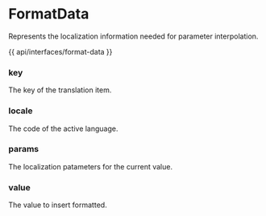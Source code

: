 <!-- ======================================================================
--- Search engine
title:          FormatData
keywords:       format, data, localization, interface
description:    FormatData interface to hold localization information.
--- Menu system
order:          40
text:           FormatData
hidden:         false
umbel:          false
--- Page properties
id:             
document:       
layout:         layout-2-left
$-left:         #side-menu
searchable:     true
--- Side menu
side-menu-root:     /api
side-menu-header:   API
side-menu-top:      
side-menu-depth:    2
======================================================================= -->

# FormatData

Represents the localization information needed for parameter interpolation.

{{ api/interfaces/format-data }}

### key

The key of the translation item.

### locale

The code of the active language.

### params

The localization patameters for the current value.

### value

The value to insert formatted.
